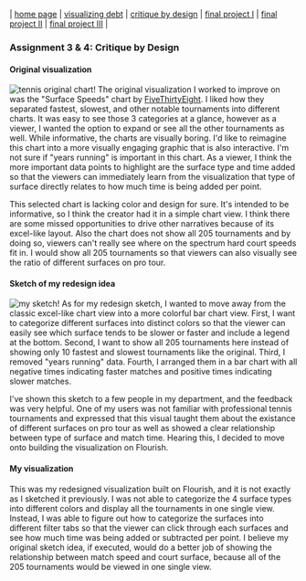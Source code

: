 | [home page](https://tae-c.github.io/tae-datavis/) | [visualizing debt](visualizing-debt) | [critique by design](critique-by-design) | [final project I](final-project-I) | [final project II](final-project-II) | [final project III](final-project-III) |

### Assignment 3 & 4: Critique by Design

#### Original visualization
![tennis original chart!](https://github.com/tae-c/tae-datavis/assets/143672477/ad87f1dc-1ae7-4236-afbe-5b4bf6fdf910)
The original visualization I worked to improve on was the "Surface Speeds" chart by [FiveThirtyEight]. I liked how they separated fastest, slowest, and other notable tournaments into different charts. It was easy to see those 3 categories at a glance, however as a viewer, I wanted the option to expand or see all the other tournaments as well. While informative, the charts are visually boring. I'd like to reimagine this chart into a more visually engaging graphic that is also interactive. I'm not sure if "years running" is important in this chart. As a viewer, I think the more important data points to highlight are the surface type and time added so that the viewers can immediately learn from the visualization that type of surface directly relates to how much time is being added per point.

This selected chart is lacking color and design for sure. It's intended to be informative, so I think the creator had it in a simple chart view. I think there are some missed opportunities to drive other narratives because of its excel-like layout. Also the chart does not show all 205 tournaments and by doing so, viewers can't really see where on the spectrum hard court speeds fit in. I would show all 205 tournaments so that viewers can also visually see the ratio of different surfaces on pro tour.

#### Sketch of my redesign idea
![my sketch!](https://github.com/tae-c/tae-datavis/assets/143672477/b10b892c-d3f3-44e5-837e-2eb1a6d63bc1)
As for my redesign sketch, I wanted to move away from the classic excel-like chart view into a more colorful bar chart view. First, I want to categorize different surfaces into distinct colors so that the viewer can easily see which surface tends to be slower or faster and include a legend at the bottom. Second, I want to show all 205 tournaments here instead of showing only 10 fastest and slowest tournaments like the original. Third, I removed "years running" data. Fourth, I arranged them in a bar chart with all negative times indicating faster matches and positive times indicating slower matches.

I've shown this sketch to a few people in my department, and the feedback was very helpful. One of my users was not familiar with professional tennis tournaments and expressed that this visual taught them about the existance of different surfaces on pro tour as well as showed a clear relationship between type of surface and match time. Hearing this, I decided to move onto building the visualization on Flourish.

#### My visualization
<div class="flourish-embed flourish-chart" data-src="visualisation/15043129"><script src="https://public.flourish.studio/resources/embed.js"></script></div>

This was my redesigned visualization built on Flourish, and it is not exactly as I sketched it previously. I was not able to categorize the 4 surface types into different colors and display all the tournaments in one single view. Instead, I was able to figure out how to categorize the surfaces into different filter tabs so that the viewer can click through each surfaces and see how much time was being added or subtracted per point. I believe my original sketch idea, if executed, would do a better job of showing the relationship between match speed and court surface, because all of the 205 tournaments would be viewed in one single view.  

  [FiveThirtyEight]: <https://fivethirtyeight.com/features/why-some-tennis-matches-take-forever/>

